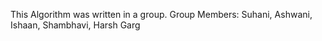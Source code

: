 This Algorithm was written in a group.
Group Members: Suhani, Ashwani, Ishaan, Shambhavi, Harsh Garg
